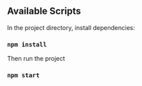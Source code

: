 ## Available Scripts

In the project directory, install dependencies:

### `npm install`

Then run the project

### `npm start`
